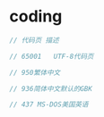 # coding

```c#
// 代码页 描述

// 65001   UTF-8代码页

// 950繁体中文

// 936简体中文默认的GBK

// 437 MS-DOS美国英语
```
